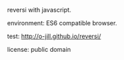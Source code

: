 reversi with javascript.

environment:
 ES6 compatible browser.

test:
 http://o-jill.github.io/reversi/

license:
 public domain
